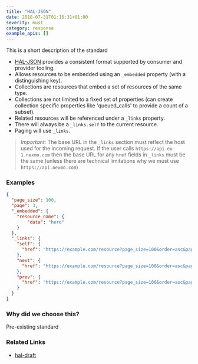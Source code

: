 ```yaml
---
title: "HAL-JSON"
date: 2018-07-31T01:16:31+01:00
severity: must
category: response
example_apis: []
---
```


This is a short description of the standard

* [HAL-JSON](http://stateless.co/hal_specification.html) provides a consistent format supported by consumer and provider tooling.
* Allows resources to be embedded using an `_embedded` property (with a distinguishing key).
* Collections are resources that embed a set of resources of the same type.
* Collections are not limited to a fixed set of properties (can create collection specific properties like 'queued_calls' to provide a count of a subset).
* Related resources will be referenced under a `_links` property.
* There will always be a `_links.self` to the current resource.
* Paging will use `_links`.

> *Important:* The base URL in the `_links` section must reflect the host used for the incoming request. If the user calls `https://api-eu-1.nexmo.com` then the base URL for any `href` fields in `_links` must be the same (unless there are technical limitations why we must use `https://api.nexmo.com`)

### Examples

```json
{
  "page_size": 100,
  "page": 3,
  "_embedded": {
    "resource_name": {
        "data": "here"
    }
  },
  "_links": {
    "self": {
      "href": "https://example.com/resource?page_size=100&order=asc&page=3"
    },
    "next": {
      "href": "https://example.com/resource?page_size=100&order=asc&page=4"
    },
    "prev": {
      "href": "https://example.com/resource?page_size=100&order=asc&page=2"
    }
  }
}
```

### Why did we choose this?

Pre-existing standard

### Related Links

* [hal-draft](https://tools.ietf.org/html/draft-kelly-json-hal-07)
